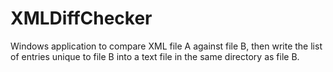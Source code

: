 # XMLDiffChecker

Windows application to compare XML file A against file B, then write the list of entries unique to file B into a text file in the same directory as file B.
